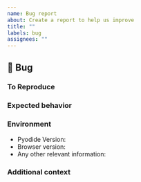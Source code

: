 ```yaml
---
name: Bug report
about: Create a report to help us improve
title: ""
labels: bug
assignees: ""
---
```


## 🐛 Bug

<!-- A clear and concise description of what the bug is. -->

### To Reproduce

<!-- Minimal code example to reproduce the bug. -->

### Expected behavior

<!-- FILL IN -->

### Environment

- Pyodide Version<!-- (e.g. 1.8.1) -->:
- Browser version<!-- (e.g. Chrome 95.0.4638.54) -->:
- Any other relevant information:

<!-- If you are building Pyodide by yourself, please also include these information: -->

<!--
- Commit hash of Pyodide git repository:
- Build environment<!--(e.g. Ubuntu 18.04, pyodide/pyodide-env:19 docker)- ->:
-->

### Additional context

<!-- Add any other context about the problem here. -->
